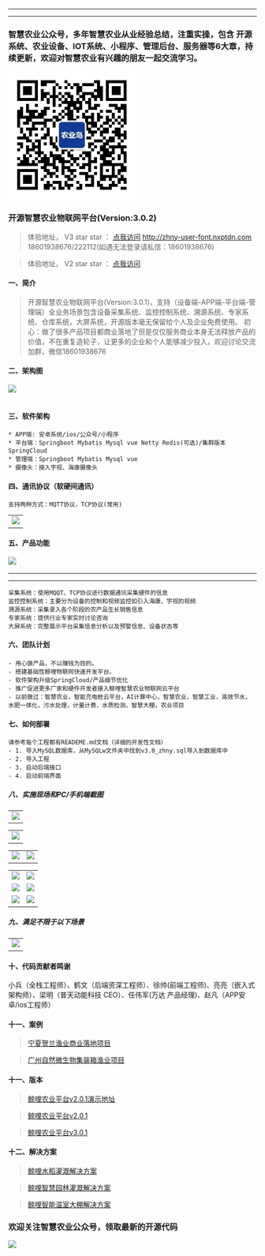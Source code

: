 
***
***

### 智慧农业公众号，多年智慧农业从业经验总结，注重实操，包含 开源系统、农业设备、IOT系统、小程序、管理后台、服务器等6大章，持续更新，欢迎对智慧农业有兴趣的朋友一起交流学习。

![输入图片说明](%E5%86%9C%E4%B8%9A%E5%B2%9B.jpg)


### 开源智慧农业物联网平台(Version:3.0.2)


> 体验地址， V3 star star ： [点我访问](http://zhny-user-font.nxptdn.com)   http://zhny-user-font.nxptdn.com    18601938676/222112(如遇无法登录请私信：18601938676)    

> 体验地址， V2 star star ： [点我访问](http://yun.nxptdn.com)   


#### 一、简介


> 开源智慧农业物联网平台(Version:3.0.1)，支持（设备端-APP端-平台端-管理端）全业务场景包含设备采集系统、监控控制系统、溯源系统、专家系统、仓库系统，大屏系统，开源版本毫无保留给个人及企业免费使用。
> 初心：做了很多产品项目都商业落地了但是仅仅服务商业本身无法释放产品的价值，不在重复造轮子，让更多的企业和个人能够减少投入，欢迎讨论交流加群，微信18601938676  




#### 二、架构图
<table>
    <tr>
<img src="https://wenhui-1251454246.cos.ap-nanjing.myqcloud.com/img/1-1.jpg"/>
    </tr>
</table>

#### 三、软件架构
```
* APP端: 安卓系统/ios/公众号/小程序
* 平台端：Springboot Mybatis Mysql vue Netty Redis(可选)/集群版本SpringCloud
* 管理端：Springboot Mybatis Mysql vue
* 摄像头：接入宇视、海康摄像头
```
#### 四、通讯协议（软硬间通讯）
```
支持两种方式：MQTT协议，TCP协议(常用)
```
<table>
    <tr>
        <td><img src="https://wenhui-1251454246.cos.ap-nanjing.myqcloud.com/img/2-xieyitu.jpg"/></td>
    </tr>
</table>

#### 五、产品功能

<img src="https://wenhui-1251454246.cos.ap-nanjing.myqcloud.com/img/3-gongnengtu.jpg" />

---
***

```
采集系统：使用MQQT、TCP协议进行数据通讯采集硬件的信息
监控控制系统：主要分为设备的控制和视频监控如引入海康、宇视的视频
溯源系统：采集录入各个阶段的农产品生长销售信息
专家系统：提供行业专家实时讨论咨询
大屏系统：完整展示平台采集信息分析以及预警信息、设备状态等
```
#### 六、团队计划
```
- 用心做产品，不以赚钱为目的。
- 搭建基础性鲸哩物联网快速开发平台。
- 软件架构升级SpringCloud/产品细节优化
- 推广促进更多厂家和硬件开发者接入鲸哩智慧农业物联网云平台
- 以前做过：智慧农业，智能充电桩云平台，AI计算中心，智慧农业，智慧工业，高效节水，水肥一体化，污水处理，计量计费，水质检测，智慧大棚，农业项目
```
#### 七、如何部署
```---
请参考每个工程都有READEME.md文档（详细的开发性文档）
- 1. 导入MySQL数据库，从MySQLw文件夹中找到v3.0_zhny.sql导入到数据库中
- 2. 导入工程
- 3. 启动后端接口 
- 4. 启动前端界面

```
##### 八、实施现场和PC/手机端截图

<table>
    <tr>
        <td><img src="https://wenhui-1251454246.cos.ap-nanjing.myqcloud.com/img/4-Login.jpg"/></td>
    </tr>
</table>

<table>
    <tr>
        <td><img src="https://wenhui-1251454246.cos.ap-nanjing.myqcloud.com/img/5-Home111111.jpg"/></td>
    </tr>
</table>
<table>
    <tr>
        <td><img src="https://wenhui-1251454246.cos.ap-nanjing.myqcloud.com/img/6-xianchang-1.jpg"/></td>
        <td><img src="https://wenhui-1251454246.cos.ap-nanjing.myqcloud.com/img/6-xianchang-2.jpg"/></td>
    </tr>
</table>
<table>
    <tr>
        <td><img src="https://wenhui-1251454246.cos.ap-nanjing.myqcloud.com/img/7-shouji1.jpg"/></td>
        <td><img src="https://wenhui-1251454246.cos.ap-nanjing.myqcloud.com/img/7-shouji2.jpg"/></td>
     </tr>
    <tr>
        <td><img src="https://wenhui-1251454246.cos.ap-nanjing.myqcloud.com/img/8-shouji3.jpg"/></td>
        <td><img src="https://wenhui-1251454246.cos.ap-nanjing.myqcloud.com/img/9-shouji4.jpg"/></td>
    </tr>
    <tr>
       <td><img src="https://wenhui-1251454246.cos.ap-nanjing.myqcloud.com/img/10-shouji5.jpg"/></td>
       <td><img src="https://wenhui-1251454246.cos.ap-nanjing.myqcloud.com/img/11-shouji6.jpg"/></td>
   </tr> 
</table>


##### 九、满足不限于以下场景
<table>
    <tr>
        <td><img src="https://wenhui-1251454246.cos.ap-nanjing.myqcloud.com/img/12-changjing.jpg"/></td>
    </tr>
</table>



#### 十、代码贡献者鸣谢
小兵（全栈工程师）、鹤文（后端资深工程师）、徐帅(前端工程师)、亮亮（嵌入式架构师）、梁明（普天动能科技 CEO）、任伟军(万达 产品经理)、赵凡（APP安卓/ios工程师）


#### 十一、案例

> [宁夏贺兰渔业商业落地项目](http://www.nxptdn.com/article/29)

> [广州自然微生物集装箱渔业项目](http://www.nxptdn.com/article/28)

#### 十一、版本

> [鲸哩农业平台v2.0.1演示地址](http://yun.nxptdn.com)

> [鲸哩农业平台v2.0.1](https://gitee.com/dnxt111/wisdom-v2.0.git) 

> [鲸哩农业平台v3.0.1](https://wenhui-1251454246.cos.ap-nanjing.myqcloud.com/doc/version/%E8%A1%8C%E8%80%85%E5%86%9C%E4%B8%9A%E5%B9%B3%E5%8F%B0v3.0.1.md) 

#### 十二、解决方案

> [鲸哩水稻灌溉解决方案](http://wenhui.nxptdn.com/article/17)  

> [鲸哩智慧园林灌溉解决方案](http://wenhui.nxptdn.com/article/2) 

> [鲸哩智能温室大棚解决方案](http://wenhui.nxptdn.com/article/21)  


### 欢迎关注智慧农业公众号，领取最新的开源代码
      
<img src="https://gitee.com/dnxt111/wisdom/blob/master/%E5%86%9C%E4%B8%9A%E5%B2%9B.jpg"/>
